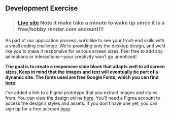 ## Development Exercise

> ### [Live site](https://ghost-dev-exercise.onrender.com/) Note it make take a minute to wake up since it is a free/hobby render.com account!!!

As part of our application process, we’d like to see your front-end skills with
a small coding challenge. We’re providing only the desktop design, and we’d like
you to make it responsive for various screen sizes. Feel free to add any
animations or interactions—your creativity won’t go unnoticed!

**The goal is to create a responsive slide block that adapts well to all screen
sizes. Keep in mind that the images and text will eventually be part of a
dynamic site. The fonts used are free Google Fonts, which you can find
[here](https://fonts.google.com/).**

I've added a link to a Figma prototype that you extract images and styles from.
You can view the design online
[here](https://www.figma.com/design/5IvUFQdjZS2DacZbnKbkYW/Development-Exercise?node-id=1-341&node-type=frame&t=J7K7ti9FRhx2pUoZ-0).
You’ll need a Figma account to access the design’s styles and assets. If you
don’t have one yet, you can sign up for a free account
[here](https://www.figma.com).

<!-- TODO:Update this file to reflect the extend of added stuff, apart of the initial requirement of the exercise! -->
